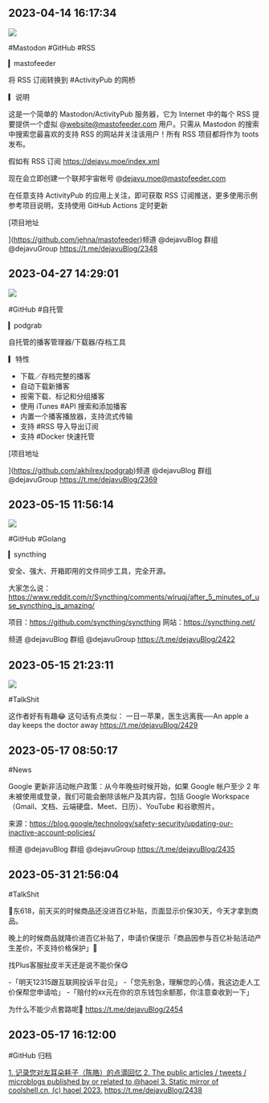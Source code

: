 
## 2023-04-14 16:17:34

![](assets/dejavuBlog/20250321_122142_405319.jpg) 

\#Mastodon \#GitHub \#RSS

▎mastofeeder

将 RSS 订阅转换到 \#ActivityPub 的网桥

▎说明

这是一个简单的 Mastodon/ActivityPub 服务器，它为 Internet 中的每个 RSS 提要提供一个虚拟 @website@mastofeeder.com 用户。只需从 Mastodon 的搜索中搜索您最喜欢的支持 RSS 的网站并关注该用户！所有 RSS 项目都将作为 toots 发布。

假如有 RSS 订阅 https://dejavu.moe/index.xml

现在会立即创建一个联邦宇宙帐号 @dejavu.moe@mastofeeder.com

在任意支持 ActivityPub 的应用上关注，即可获取 RSS 订阅推送，更多使用示例参考项目说明，支持使用 GitHub Actions 定时更新

[项目地址

](https://github.com/jehna/mastofeeder)频道 @dejavuBlog
群组 @dejavuGroup
https://t.me/dejavuBlog/2348

## 2023-04-27 14:29:01

![](assets/dejavuBlog/20250321_122153_806660.jpg) 

\#GitHub \#自托管

▎podgrab

自托管的播客管理器/下载器/存档工具

▎特性

- 下载／存档完整的播客
- 自动下载新播客
- 按需下载、标记和分组播客
- 使用 iTunes \#API 搜索和添加播客
- 内置一个播客播放器，支持流式传输
- 支持 \#RSS 导入导出订阅
- 支持 \#Docker 快速托管

[项目地址

](https://github.com/akhilrex/podgrab)频道 @dejavuBlog
群组 @dejavuGroup
https://t.me/dejavuBlog/2369

## 2023-05-15 11:56:14

![](assets/dejavuBlog/20250321_122205_97216.jpg) 

\#GitHub \#Golang

▎syncthing

安全、强大、开箱即用的文件同步工具，完全开源。

大家怎么说：https://www.reddit.com/r/Syncthing/comments/wlruqj/after_5_minutes_of_use_syncthing_is_amazing/

项目：https://github.com/syncthing/syncthing
网站：https://syncthing.net/

频道 @dejavuBlog
群组 @dejavuGroup
https://t.me/dejavuBlog/2422

## 2023-05-15 21:23:11

![](assets/dejavuBlog/20250321_122221_127209.jpg) 

\#TalkShit

这作者好有有趣😂 这句话有点类似： 一日一苹果，医生远离我──An apple a day keeps the doctor away
https://t.me/dejavuBlog/2429

## 2023-05-17 08:50:17



\#News

Google 更新非活动帐户政策：从今年晚些时候开始，如果 Google 帐户至少 2 年未被使用或登录，我们可能会删除该帐户及其内容，包括 Google Workspace（Gmail、文档、云端硬盘、Meet、日历）、YouTube 和谷歌照片。

来源：https://blog.google/technology/safety-security/updating-our-inactive-account-policies/

频道 @dejavuBlog
群组 @dejavuGroup
https://t.me/dejavuBlog/2435

## 2023-05-31 21:56:04



\#TalkShit

🐶东618，前天买的时候商品还没进百亿补贴，页面显示价保30天，今天才拿到商品。

晚上的时候商品就降价进百亿补贴了，申请价保提示「商品因参与百亿补贴活动产生差价，不支持价格保护」🤡

找Plus客服扯皮半天还是说不能价保😋

-「明天12315跟互联网投诉平台见」
-「您先别急，理解您的心情，我这边走人工价保帮您申请哈」
-「赔付的xx元在你的京东钱包余额那，你注意查收到一下」

为什么不能少点套路呢🫤
https://t.me/dejavuBlog/2454

## 2023-05-17 16:12:00



\#GitHub 归档

[1. 记录您对左耳朵耗子（陈皓）的点滴回忆
](https://github.com/megaease/Remembering-Haoel)[2. The public articles / tweets / microblogs published by or related to @haoel
](https://github.com/ghostincoolshell/haoel-articles)[3. Static mirror of coolshell.cn, (c) haoel 2023.](https://github.com/chenshuo/coolshell)
https://t.me/dejavuBlog/2438
